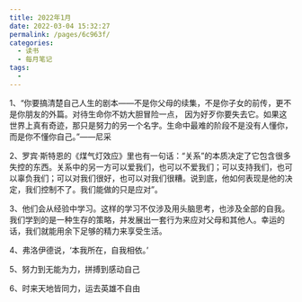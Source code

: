 ```yaml
---
title: 2022年1月
date: 2022-03-04 15:32:27
permalink: /pages/6c963f/
categories:
  - 读书
  - 每月笔记
tags:
  - 
---
```

1、“你要搞清楚自己人生的剧本——不是你父母的续集，不是你子女的前传，更不是你朋友的外篇。对待生命你不妨大胆冒险一点， 因为好歹你要失去它。如果这世界上真有奇迹，那只是努力的另一个名字。生命中最难的阶段不是没有人懂你，而是你不懂你自己。”——尼采

2、罗宾·斯特恩的《煤气灯效应》里也有一句话：“关系”的本质决定了它包含很多失控的东西。关系中的另一方可以爱我们，也可以不爱我们；可以支持我们，也可以辜负我们；可以对我们很好，也可以对我们很糟。说到底，他如何表现是他的决定，我们控制不了。我们能做的只是应对”。

3、他们会从经验中学习。这样的学习不仅涉及用头脑思考，也涉及全部的自我。我们学到的是一种生存的策略，并发展出一套行为来应对父母和其他人。幸运的话，我们就能用余下足够的精力来享受生活。

4、弗洛伊德说，‘本我所在，自我相依。’

5、努力到无能为力，拼搏到感动自己

6、时来天地皆同力，运去英雄不自由
